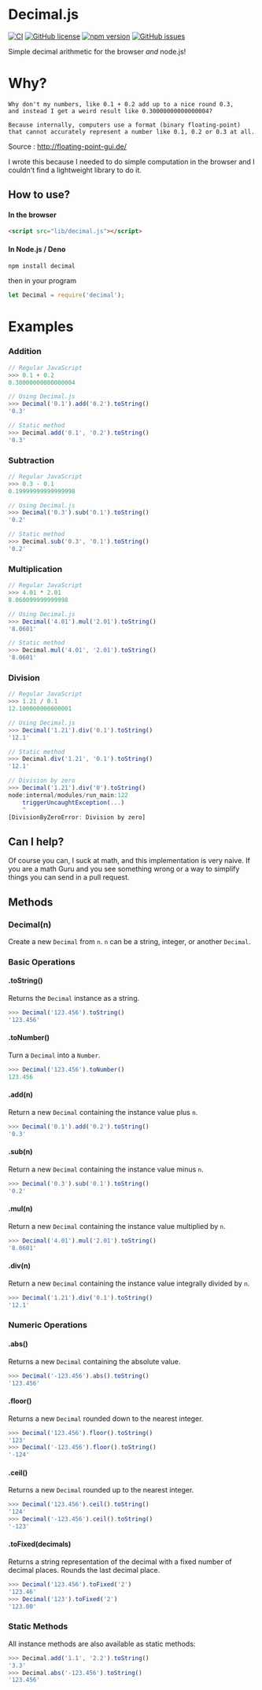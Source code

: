 # Decimal.js

[![CI](https://github.com/shinuza/decimal-js/actions/workflows/test.yml/badge.svg)](https://github.com/shinuza/decimal-js/actions/workflows/test.yml)
[![GitHub license](https://img.shields.io/github/license/shinuza/decimal-js)](https://github.com/shinuza/decimal-js/blob/master/LICENSE)
[![npm version](https://img.shields.io/npm/v/decimal-js)](https://www.npmjs.com/package/decimal-js)
[![GitHub issues](https://img.shields.io/github/issues/shinuza/decimal-js)](https://github.com/shinuza/decimal-js/issues)

Simple decimal arithmetic for the browser _and_ node.js!

# Why?

    Why don't my numbers, like 0.1 + 0.2 add up to a nice round 0.3,
    and instead I get a weird result like 0.30000000000000004?

    Because internally, computers use a format (binary floating-point)
    that cannot accurately represent a number like 0.1, 0.2 or 0.3 at all.

Source : http://floating-point-gui.de/

I wrote this because I needed to do simple computation in the browser
and I couldn't find a lightweight library to do it.

## How to use?

#### In the browser

```html
<script src="lib/decimal.js"></script>
```

#### In Node.js / Deno

```sh
npm install decimal
```

then in your program

```js
let Decimal = require('decimal');
```

# Examples

### Addition

```js
// Regular JavaScript
>>> 0.1 + 0.2
0.30000000000000004

// Using Decimal.js
>>> Decimal('0.1').add('0.2').toString()
'0.3'

// Static method
>>> Decimal.add('0.1', '0.2').toString()
'0.3'
```

### Subtraction

```js
// Regular JavaScript
>>> 0.3 - 0.1
0.19999999999999998

// Using Decimal.js
>>> Decimal('0.3').sub('0.1').toString()
'0.2'

// Static method
>>> Decimal.sub('0.3', '0.1').toString()
'0.2'
```

### Multiplication

```js
// Regular JavaScript
>>> 4.01 * 2.01
8.060099999999998

// Using Decimal.js
>>> Decimal('4.01').mul('2.01').toString()
'8.0601'

// Static method
>>> Decimal.mul('4.01', '2.01').toString()
'8.0601'
```

### Division

```js
// Regular JavaScript
>>> 1.21 / 0.1
12.100000000000001

// Using Decimal.js
>>> Decimal('1.21').div('0.1').toString()
'12.1'

// Static method
>>> Decimal.div('1.21', '0.1').toString()
'12.1'

// Division by zero
>>> Decimal('1.21').div('0').toString()
node:internal/modules/run_main:122
    triggerUncaughtException(...)
    ^
[DivisionByZeroError: Division by zero]
```

## Can I help?

Of course you can, I suck at math, and this implementation is very naive.
If you are a math Guru and you see something wrong or a
way to simplify things you can send in a pull request.

## Methods

### Decimal(n)

Create a new `Decimal` from `n`. `n` can be a string, integer, or
another `Decimal`.

### Basic Operations

#### .toString()

Returns the `Decimal` instance as a string.

```js
>>> Decimal('123.456').toString()
'123.456'
```

#### .toNumber()

Turn a `Decimal` into a `Number`.

```js
>>> Decimal('123.456').toNumber()
123.456
```

#### .add(n)

Return a new `Decimal` containing the instance value plus `n`.

```js
>>> Decimal('0.1').add('0.2').toString()
'0.3'
```

#### .sub(n)

Return a new `Decimal` containing the instance value minus `n`.

```js
>>> Decimal('0.3').sub('0.1').toString()
'0.2'
```

#### .mul(n)

Return a new `Decimal` containing the instance value multiplied by `n`.

```js
>>> Decimal('4.01').mul('2.01').toString()
'8.0601'
```

#### .div(n)

Return a new `Decimal` containing the instance value integrally divided by `n`.

```js
>>> Decimal('1.21').div('0.1').toString()
'12.1'
```

### Numeric Operations

#### .abs()

Returns a new `Decimal` containing the absolute value.

```js
>>> Decimal('-123.456').abs().toString()
'123.456'
```

#### .floor()

Returns a new `Decimal` rounded down to the nearest integer.

```js
>>> Decimal('123.456').floor().toString()
'123'
>>> Decimal('-123.456').floor().toString()
'-124'
```

#### .ceil()

Returns a new `Decimal` rounded up to the nearest integer.

```js
>>> Decimal('123.456').ceil().toString()
'124'
>>> Decimal('-123.456').ceil().toString()
'-123'
```

#### .toFixed(decimals)

Returns a string representation of the decimal with a fixed number of decimal places. Rounds the last decimal place.

```js
>>> Decimal('123.456').toFixed('2')
'123.46'
>>> Decimal('123').toFixed('2')
'123.00'
```

### Static Methods

All instance methods are also available as static methods:

```js
>>> Decimal.add('1.1', '2.2').toString()
'3.3'
>>> Decimal.abs('-123.456').toString()
'123.456'
```
